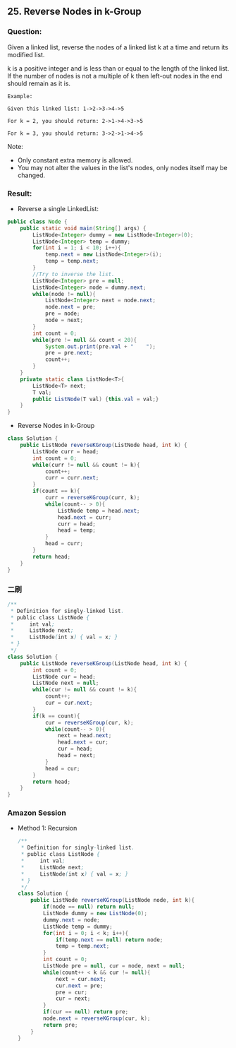 ## 25. Reverse Nodes in k-Group

### Question:
Given a linked list, reverse the nodes of a linked list k at a time and return its modified list.

k is a positive integer and is less than or equal to the length of the linked list. If the number of nodes is not a multiple of k then left-out nodes in the end should remain as it is.

```
Example:

Given this linked list: 1->2->3->4->5

For k = 2, you should return: 2->1->4->3->5

For k = 3, you should return: 3->2->1->4->5
```

Note:
* Only constant extra memory is allowed.
* You may not alter the values in the list's nodes, only nodes itself may be changed.

### Result:
* Reverse a single LinkedList:
```Java
public class Node {
	public static void main(String[] args) {
		ListNode<Integer> dummy = new ListNode<Integer>(0);
		ListNode<Integer> temp = dummy;
		for(int i = 1; i < 10; i++){
			temp.next = new ListNode<Integer>(i);
			temp = temp.next;
		}
		//Try to inverse the list.
		ListNode<Integer> pre = null;
		ListNode<Integer> node = dummy.next;
		while(node != null){
			ListNode<Integer> next = node.next;
			node.next = pre;
			pre = node;
			node = next;
		}
		int count = 0;
		while(pre != null && count < 20){
			System.out.print(pre.val + "	");
			pre = pre.next;
			count++;
		}
	}
	private static class ListNode<T>{
		ListNode<T> next;
		T val;
		public ListNode(T val) {this.val = val;}
	}
}
```

* Reverse Nodes in k-Group
```Java
class Solution {
    public ListNode reverseKGroup(ListNode head, int k) {
        ListNode curr = head;
        int count = 0;
        while(curr != null && count != k){
            count++;
            curr = curr.next;
        }
        if(count == k){
            curr = reverseKGroup(curr, k);
            while(count-- > 0){
                ListNode temp = head.next;
                head.next = curr;
                curr = head;
                head = temp;
            }
            head = curr;
        }
        return head;
    }
}
```

### 二刷

```Java
/**
 * Definition for singly-linked list.
 * public class ListNode {
 *     int val;
 *     ListNode next;
 *     ListNode(int x) { val = x; }
 * }
 */
class Solution {
    public ListNode reverseKGroup(ListNode head, int k) {
        int count = 0;
        ListNode cur = head;
        ListNode next = null;
        while(cur != null && count != k){
            count++;
            cur = cur.next;
        }
        if(k == count){
            cur = reverseKGroup(cur, k);
            while(count-- > 0){
                next = head.next;
                head.next = cur;
                cur = head;
                head = next;
            }
            head = cur;
        }
        return head;
    }
}
```

### Amazon Session
* Method 1: Recursion
	```Java
	/**
	 * Definition for singly-linked list.
	 * public class ListNode {
	 *     int val;
	 *     ListNode next;
	 *     ListNode(int x) { val = x; }
	 * }
	 */
	class Solution {
		public ListNode reverseKGroup(ListNode node, int k){
			if(node == null) return null;
			ListNode dummy = new ListNode(0);
			dummy.next = node;
			ListNode temp = dummy;
			for(int i = 0; i < k; i++){
				if(temp.next == null) return node;
				temp = temp.next;
			}
			int count = 0;
			ListNode pre = null, cur = node, next = null;
			while(count++ < k && cur != null){
				next = cur.next;
				cur.next = pre;
				pre = cur;
				cur = next;
			}
			if(cur == null) return pre;
			node.next = reverseKGroup(cur, k);
			return pre;
		}
	}
	```